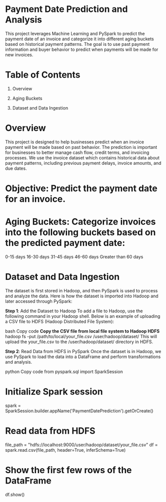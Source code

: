 # **Payment Date Prediction and Analysis**

This project leverages Machine Learning and PySpark to predict the payment date of an invoice and categorize it into different aging buckets based on historical payment patterns. The goal is to use past payment information and buyer behavior to predict when payments will be made for new invoices.

# **Table of Contents**
1. Overview

2. Aging Buckets

3. Dataset and Data Ingestion

# **Overview**
This project is designed to help businesses predict when an invoice payment will be made based on past behavior. The prediction is important for businesses to better manage cash flow, credit terms, and invoicing processes. We use the invoice dataset which contains historical data about payment patterns, including previous payment delays, invoice amounts, and due dates.

# **Objective**: Predict the payment date for an invoice.
# **Aging Buckets**: Categorize invoices into the following buckets based on the predicted payment date:
0-15 days
16-30 days
31-45 days
46-60 days
Greater than 60 days

# **Dataset and Data Ingestion**
The dataset is first stored in Hadoop, and then PySpark is used to process and analyze the data. Here is how the dataset is imported into Hadoop and later accessed through PySpark:

**Step 1**: Add the Dataset to Hadoop
To add a file to Hadoop, use the following command in your Hadoop shell. Below is an example of uploading a CSV file to HDFS (Hadoop Distributed File System):

bash
Copy code
**Copy the CSV file from local file system to Hadoop HDFS**
hadoop fs -put /path/to/local/your_file.csv /user/hadoop/dataset/
This will upload the your_file.csv to the /user/hadoop/dataset/ directory in HDFS.

**Step 2**: Read Data from HDFS in PySpark
Once the dataset is in Hadoop, we use PySpark to load the data into a DataFrame and perform transformations and analysis.

python
Copy code
from pyspark.sql import SparkSession

# Initialize Spark session
spark = SparkSession.builder.appName('PaymentDatePrediction').getOrCreate()

# Read data from HDFS
file_path = "hdfs://localhost:9000/user/hadoop/dataset/your_file.csv"
df = spark.read.csv(file_path, header=True, inferSchema=True)

# Show the first few rows of the DataFrame
df.show()
